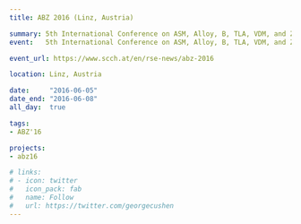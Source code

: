 ```yaml
---
title: ABZ 2016 (Linz, Austria)

summary: 5th International Conference on ASM, Alloy, B, TLA, VDM, and Z
event:   5th International Conference on ASM, Alloy, B, TLA, VDM, and Z 

event_url: https://www.scch.at/en/rse-news/abz-2016

location: Linz, Austria

date:     "2016-06-05"
date_end: "2016-06-08"
all_day:  true

tags:
- ABZ'16

projects:
- abz16

# links:
# - icon: twitter
#   icon_pack: fab
#   name: Follow
#   url: https://twitter.com/georgecushen
---
```

